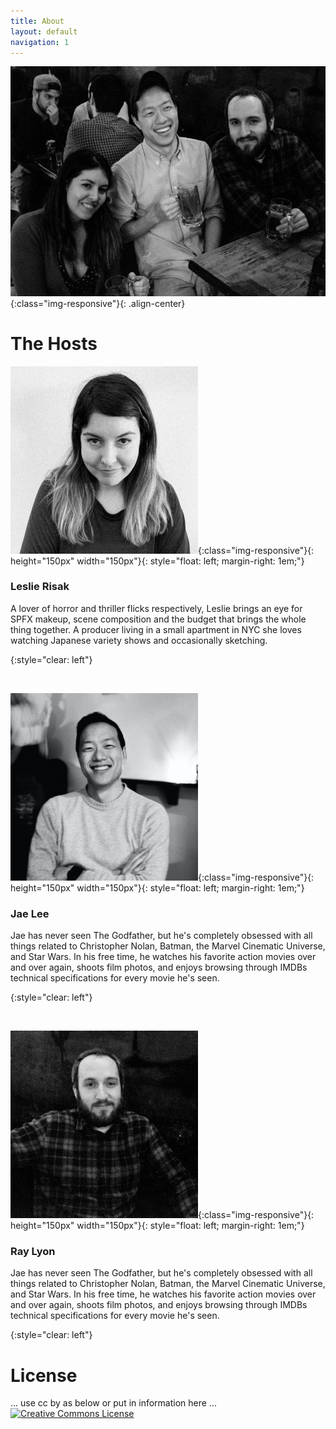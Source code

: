 ```yaml
---
title: About
layout: default
navigation: 1
---
```


![group-photo](/img/group_photo.jpg){:class="img-responsive"}{: .align-center}

# The Hosts

![leslie](/img/profile_leslie3.jpg){:class="img-responsive"}{: height="150px" width="150px"}{: style="float: left; margin-right: 1em;"}

### Leslie Risak
A lover of horror and thriller flicks respectively,  Leslie brings an eye for SPFX makeup, scene composition and the budget that brings the whole thing together. A producer living in a small apartment in NYC she loves watching Japanese variety shows and occasionally sketching. 

{:style="clear: left"}

<br/>

![jae](/img/profile_jae1.jpg){:class="img-responsive"}{: height="150px" width="150px"}{: style="float: left; margin-right: 1em;"}

### Jae Lee

Jae has never seen The Godfather, but he's completely obsessed with all things related to Christopher Nolan, Batman, the Marvel Cinematic Universe, and Star Wars. In his free time, he watches his favorite action movies over and over again, shoots film photos, and enjoys browsing through IMDBs technical specifications for every movie he's seen.

{:style="clear: left"}

<br/>

![ray](/img/profile_ray2.jpg){:class="img-responsive"}{: height="150px" width="150px"}{: style="float: left; margin-right: 1em;"}

### Ray Lyon

Jae has never seen The Godfather, but he's completely obsessed with all things related to Christopher Nolan, Batman, the Marvel Cinematic Universe, and Star Wars. In his free time, he watches his favorite action movies over and over again, shoots film photos, and enjoys browsing through IMDBs technical specifications for every movie he's seen.

{:style="clear: left"}

# License

... use cc by as below or put in information here ...
[![Creative Commons License](https://i.creativecommons.org/l/by/4.0/88x31.png)](http://creativecommons.org/licenses/by/4.0/)